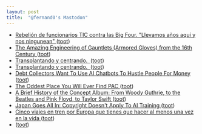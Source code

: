 ```yaml
---
layout: post
title:  "@fernand0's Mastodon"
---
```

*  [Rebelión de funcionarios TIC contra las Big Four. "Llevamos años aquí y nos ningunean" ](https://www.elconfidencial.com/tecnologia/2023-06-08/funcionarios-tic-big-four-deloitte-pwc-ernst-young-kpmg_3656785) ([toot](https://mastodon.social/@fernand0/110555214988156363))
*  [The Amazing Engineering of Gauntlets (Armored Gloves) from the 16th Century ](https://www.openculture.com/2023/05/the-amazing-engineering-of-gauntlets-armored-gloves-from-the-16th-century.htm) ([toot](https://mastodon.social/@fernand0/110555111007860386))
*  [Transplantando y centrando.  ](https://avecesunafoto.wordpress.com/2023/06/16/transplantando-y-centrando) ([toot](https://mastodon.social/@fernand0/110555047537142036))
*  [Transplantando y centrando.  ](https://avecesunafoto.wordpress.com/2023/06/16/transplantando-y-centrando) ([toot](https://mastodon.social/@fernand0/110555040441397923))
*  [Debt Collectors Want To Use AI Chatbots To Hustle People For Money ](https://www.vice.com/en/article/bvjmm5/debt-collectors-want-to-use-ai-chatbots-to-hustle-people-for-mone) ([toot](https://mastodon.social/@fernand0/110554753750456559))
*  [The Oddest Place You Will Ever Find PAC ](https://blog.ret2.io/2021/06/16/intro-to-pac-arm64) ([toot](https://mastodon.social/@fernand0/110554591562685368))
*  [A Brief History of the Concept Album: From Woody Guthrie, to the Beatles and Pink Floyd, to Taylor Swift ](https://www.openculture.com/2023/05/a-brief-history-of-the-concept-album.htm) ([toot](https://mastodon.social/@fernand0/110554381865314539))
*  [Japan Goes All In: Copyright Doesn't Apply To AI Training ](https://technomancers.ai/japan-goes-all-in-copyright-doesnt-apply-to-ai-training) ([toot](https://mastodon.social/@fernand0/110554135759526957))
*  [Cinco viajes en tren por Europa que tienes que hacer al menos una vez en la vida ](https://www.publico.es/viajes/cinco-viajes-en-tren-por-europa-que-tienes-que-hacer-al-menos-una-vez-en-la-vida) ([toot](https://mastodon.social/@fernand0/110553868377723538))
*  [ ](https://mastodon.social/@rb3n) ([toot](https://mastodon.social/@fernand0/110553636857880567))
